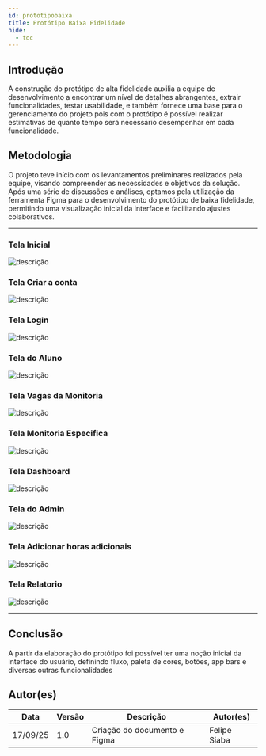 ```yaml
---
id: prototipobaixa
title: Protótipo Baixa Fidelidade
hide:
  - toc
---
```

## Introdução


A construção do protótipo de alta fidelidade auxilia a equipe de desenvolvimento a encontrar um nível de detalhes abrangentes, extrair funcionalidades, testar usabilidade, e também fornece uma base para o gerenciamento do projeto pois com o protótipo é possível realizar estimativas de quanto tempo será necessário desempenhar em cada funcionalidade.


## Metodologia


O projeto teve início com os levantamentos preliminares realizados pela equipe, visando compreender as necessidades e objetivos da solução. Após uma série de discussões e análises, optamos pela utilização da ferramenta Figma para o desenvolvimento do protótipo de baixa fidelidade, permitindo uma visualização inicial da interface e facilitando ajustes colaborativos.

---

### Tela Inicial

![descrição](../assets/Prototipo/tela1.PNG)

### Tela Criar a conta

![descrição](../assets/Prototipo/tela2.PNG)

### Tela Login 

![descrição](../assets/Prototipo/tela3.PNG)

### Tela do Aluno

![descrição](../assets/Prototipo/tela4.PNG)

### Tela Vagas da Monitoria

![descrição](../assets/Prototipo/tela5.PNG)

### Tela Monitoria Especifica

![descrição](../assets/Prototipo/tela6.PNG)

### Tela Dashboard

![descrição](../assets/Prototipo/tela7.PNG)

### Tela do Admin

![descrição](../assets/Prototipo/tela11.PNG)

### Tela Adicionar horas adicionais

![descrição](../assets/Prototipo/tela8.PNG)


### Tela Relatorio

![descrição](../assets/Prototipo/tela10.PNG)



---


## Conclusão


A partir da elaboração do protótipo foi possível ter uma noção inicial da interface do usuário, definindo fluxo, paleta de cores, botões, app bars e diversas outras funcionalidades







## Autor(es)

| Data     | Versão | Descrição                            | Autor(es)                                                                            |
| -------- | ------- | -------------------------------------- | ------------------------------------------------------------------------------------ |
| 17/09/25 | 1.0     | Criação do documento e Figma         | Felipe Siaba          |                                     |

